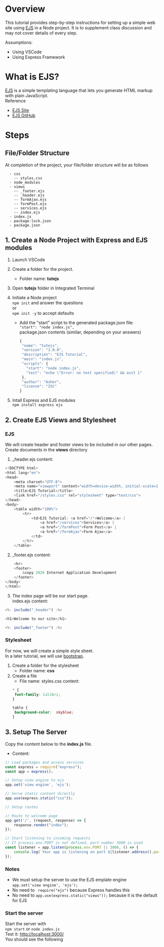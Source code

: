 # Overview
This tutorial provides step-by-step instructions for setting up a simple web site using [EJS](https://ejs.co/) in a Node project.  It is to supplement class discussion and may not cover details of every step.

Assumptions:
- Using VSCode
- Using Express Framework

# What is EJS?
[EJS](https://ejs.co/) is a simple templating language that lets you generate HTML markup with plain JavaScript.  
Reference
- [EJS Site](https://ejs.co/)
- [EJS GitHub](https://github.com/mde/ejs)

# Steps

## File/Folder Structure
At completion of the project, your file/folder structure will be as follows
```
  - css
    -- styles.css
  - node_modules
  - views
    -- _footer.ejs
    -- _header.ejs
    -- formAjax.ejs
    -- formPost.ejs
    -- services.ejs
    -- index.ejs
  - index.js
  - package-lock.json
  - package.json
```

## 1. Create a Node Project with Express and EJS modules
1. Launch VSCode
2. Create a folder for the project.  
   - Folder name: **tutejs**  
3. Open **tutejs** folder in Integrated Terminal
4. Initiate a Node project  
   ``` npm init ``` and answer the questions  
   or  
   ``` npm init -y ``` to accept defaults
   
   - Add the "start" script to the generated package.json file:  
     ``` "start": "node index.js", ```  
     package.json contents (similar, depending on your answers)
     ```js
     {
      "name": "tutejs",
      "version": "1.0.0",
      "description": "EJS Tutorial",
      "main": "index.js",
      "scripts": {
        "start": "node index.js",
        "test": "echo \"Error: no test specified\" && exit 1"
      },
      "author": "Asher",
      "license": "ISC"
     }
     ```  
 5. Intall Express and EJS modules  
    ``` npm install express ejs ```
    
## 2. Create EJS Views and Stylesheet
### EJS
We will create header and footer views to be included in our other pages.  
Create documents in the **views** directory  
1. _header.ejs content:
```js
<!DOCTYPE html>
<html lang="en">
<head>
    <meta charset="UTF-8">
    <meta name="viewport" content="width=device-width, initial-scale=1.0">
    <title>EJS Tutorial</title>
    <link href="/styles.css" rel="stylesheet" type="text/css">
</head>
<body>
    <table width="100%">
        <tr>
            <td>EJS Tutorial: <a href="/">Welcome</a> |
                <a href="/services">Services</a> |
                <a href="/formPost">Form Post</a> |
                <a href="/formAjax">Form Ajax</a> 
            </td>
        </tr>
    </table>
```  
2. _footer.ejs content:
```js
    <hr>
    <footer>
        &copy 2020 Internet Application Development
    </footer>
</body>
</html>
```  
3. The index page will be our start page.  
index.ejs content:
```js
<%- include("_header") -%>

<h1>Welcome to our site</h1>

<%- include("_footer") -%>
```  
### Stylesheet
For now, we will create a simple style sheet.  
In a later tutorial, we will use [bootstrap](https://getbootstrap.com/).  
1. Create a folder for the stylesheet
   - Folder name: **css**  
2. Create a file 
   - File name: styles.css
   content:
   ```css
   * {
    font-family: Calibri;
   }

   table {
    background-color:  skyblue;
   }
   ```

## 3. Setup The Server  
Copy the content below to the **index.js** file.   
  - Content:
  ```js
  // Load packages and access services
  const express = require("express");
  const app = express();

  // Setup view engine to ejs
  app.set('view engine', 'ejs');

  // Serve static content directly
  app.use(express.static("css"));

  // Setup routes

  // Route to welcome page
  app.get('/', (request, response) => {
      response.render("index");
  });

  // Start listening to incoming requests
  // If process.env.PORT is not defined, port number 3000 is used
  const listener = app.listen(process.env.PORT || 3000, () => {
      console.log(`Your app is listening on port ${listener.address().port}`);
  });
  ```  
  ### Notes  
  - We must setup the server to use the EJS emplate engine  
    ``` app.set('view engine', 'ejs'); ```  
  - No need to ``` require("ejs")``` because Express handles this
  - No need to ``` app.use(express.static("views")); ``` because it is the default for EJS  
  
  ### Start the server  
  Start the server with  
  ``` npm start ``` or ``` node index.js ```  
  Test it: [http://localhost:3000/](http://localhost:3000)  
  You should see the following  
  
  
  
